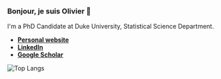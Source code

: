### Bonjour, je suis Olivier 👋

I'm a PhD Candidate at Duke University, Statistical Science Department.

- [**Personal website**](https://olivierbinette.github.io)
- [**LinkedIn**](https://www.linkedin.com/in/olivier-binette/)
- [**Google Scholar**](https://scholar.google.com/citations?user=c1jTnkUAAAAJ&hl=en)

![Top Langs](https://github-readme-stats.vercel.app/api/top-langs/?username=olivierbinette&hide=java,javascript,html,css,tex,scss&layout=compact)

<!--![](https://github-readme-stats.vercel.app/api?username=olivierbinette&show_icons=true)-->
